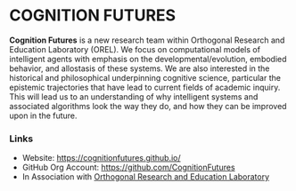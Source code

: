 # COGNITION FUTURES
**Cognition Futures** is a new research team within Orthogonal Research and Education Laboratory (OREL). We focus on computational models of intelligent agents with emphasis on the developmental/evolution, embodied behavior, and allostasis of these systems. We are also interested in the historical and philosophical underpinning cognitive science, particular the epistemic trajectories that have lead to current fields of academic inquiry. This will lead us to an understanding of why intelligent systems and associated algorithms look the way they do, and how they can be improved upon in the future.

### Links
- Website: https://cognitionfutures.github.io/
- GitHub Org Account: https://github.com/CognitionFutures
- In Association with [Orthogonal Research and Education Laboratory](http://orthogonal-research.weebly.com/)
